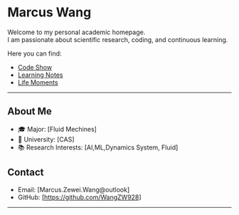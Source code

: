 # Marcus Wang

Welcome to my personal academic homepage.  
I am passionate about scientific research, coding, and continuous learning.

Here you can find:

- [Code Show](/Code/)
- [Learning Notes](/Learning/)
- [Life Moments](/Life/)

---

## About Me

- 🎓 Major: [Fluid Mechines]
- 🏫 University: [CAS]
- 📚 Research Interests: [AI,ML,Dynamics System, Fluid]

## Contact

- Email: [Marcus.Zewei.Wang@outlook]
- GitHub: [https://github.com/WangZW928]

---
